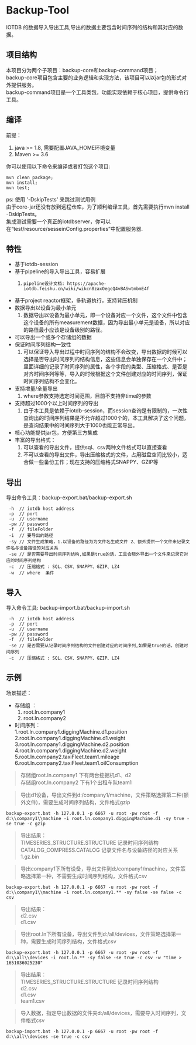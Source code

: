 <!--

    Licensed to the Apache Software Foundation (ASF) under one
    or more contributor license agreements.  See the NOTICE file
    distributed with this work for additional information
    regarding copyright ownership.  The ASF licenses this file
    to you under the Apache License, Version 2.0 (the
    "License"); you may not use this file except in compliance
    with the License.  You may obtain a copy of the License at
    
        http://www.apache.org/licenses/LICENSE-2.0
    
    Unless required by applicable law or agreed to in writing,
    software distributed under the License is distributed on an
    "AS IS" BASIS, WITHOUT WARRANTIES OR CONDITIONS OF ANY
    KIND, either express or implied.  See the License for the
    specific language governing permissions and limitations
    under the License.

-->

# Backup-Tool
IOTDB 的数据导入导出工具,导出的数据主要包含时间序列的结构和其对应的数据。

## 项目结构
本项目分为两个子项目：backup-core和backup-command项目；  
backup-core项目包含主要的业务逻辑和实现方法，该项目可以以jar包的形式对外提供服务。  
backup-command项目是一个工具类包，功能实现依赖于核心项目，提供命令行工具。 

## 编译
前提：
1. java >= 1.8, 需要配置JAVA_HOME环境变量
2. Maven >= 3.6

你可以使用以下命令来编译或者打包这个项目:  
````
mvn clean package;  
mvn install;  
mvn test;   
````
ps: 使用 '-DskipTests' 来跳过测试用例    
由于core-jar还没有放到远程仓库，为了顺利编译工具，首先需要执行mvn install -DskipTests。  
集成测试需要一个真正的iotdbserver，你可以在“test/resource/sesseinConfig.properties”中配置服务器.  

## 特性    
- 基于iotdb-session   
- 基于pipeline的导入导出工具，容易扩展  
    1. ````
       pipeline设计文档: https://apache-iotdb.feishu.cn/wiki/wikcn8zaxOegcQ4vBASwtmbmE4f
       ```` 
- 基于project reactor框架，多轨道执行，支持背压机制  
- 数据导出以设备为最小单元
  1. 数据导出以设备为最小单元，即一个设备对应一个文件，这个文件中包含这个设备的所有measurement数据，因为导出最小单元是设备，所以对应的路径最小应该是设备级别的路径。
- 可以导出一个或多个存储组的数据
- 保证时间序列结构一致性
  1. 可以保证导入导出过程中时间序列的结构不会改变，导出数据的时候可以选择是否导出时间序列的结构信息，这些信息会单独保存在一个文件中；里面详细的记录了时间序列的属性，各个字段的类型、压缩格式、是否是对齐时间序列等等，导入的时候根据这个文件创建对应的时间序列，保证时间序列结构不会变化。
- 支持增量/全量导出
  1. where参数支持选定时间范围，目前不支持非time的参数
- 支持超过1000个以上时间序列的导出
  1. 由于本工具是依赖于iotdb-session，而session查询是有限制的，一次性查询出的时间序列结果是不允许超过1000个的，本工具解决了这个问题，是查询结果中的时间序列大于1000也能正常导出。
- 核心功能提供jar包，方便第三方集成
- 丰富的导出格式： 
  1. 可以查看的导出文件，提供sql、csv两种文件格式可以直接查看  
  2. 不可以查看的导出文件，导出压缩格式的文件，占用磁盘空间比较小，适合做一些备份工作；现在支持的压缩格式SNAPPY、GZIP等

## 导出
导出命令工具：backup-export.bat/backup-export.sh
````
 -h  // iotdb host address
 -p  // port
 -u  // username
 -pw // password
 -f  // fileFolder
 -i  // 要导出的路径
 -sy // 文件生成策略，1.以设备的路径为为文件名生成文件 2、额外提供一个文件来记录文件名与设备路径的对应关系
 -se // 是否需要导出时间序列结构,如果是true的话，工具会额外导出一个文件来记录它对应的时间序列结构
 -c  // 压缩格式 : SQL、CSV、SNAPPY、GZIP、LZ4
 -w  // where  条件
````

## 导入
导入命令工具: backup-import.bat/backup-import.sh
````
 -h  // iotdb host address
 -p  // port
 -u  // username
 -pw // password
 -f  // fileFolder
 -se // 是否需要从记录时间序列结构的文件创建对应的时间序列,如果是true的话，创建时间序列
 -c  // 压缩格式 : SQL、CSV、SNAPPY、GZIP、LZ4
````

## 示例
场景描述：  
- 存储组 ： 
  1. root.ln.company1  
  2. root.ln.company2  
- 时间序列：  
  1.root.ln.company1.diggingMachine.d1.position  
  2.root.ln.company1.diggingMachine.d1.weight  
  3.root.ln.company1.diggingMachine.d2.position  
  4.root.ln.company1.diggingMachine.d2.weight  
  5.root.ln.company2.taxiFleet.team1.mileage  
  6.root.ln.company2.taxiFleet.team1.oilConsumption  
  
 > 存储组root.ln.company1 下有两台挖掘机d1、d2  
 > 存储组root.ln.company2 下有1个出租车队team1  
 
 > 导出d1设备，导出文件到d:/company1/machine，文件策略选择第二种(额外文件)，需要生成时间序列结构，文件格式gzip
 ````
backup-export.bat -h 127.0.0.1 -p 6667 -u root -pw root -f d:\\company1\\machine -i root.ln.company1.diggingMachine.d1 -sy true -se true -c gzip
 ````
> 导出结果：  
> TIMESERIES_STRUCTURE.STRUCTURE 记录时间序列结构  
> CATALOG_COMPRESS.CATALOG  记录文件名与设备路径的对应关系  
> 1.gz.bin    

> 导出company1下所有设备，导出文件到d:/company1/machine，文件策略选择第一种，不需要生成时间序列结构，文件格式csv
````
backup-export.bat -h 127.0.0.1 -p 6667 -u root -pw root -f d:\\company1\\machine -i root.ln.company1.** -sy false -se false -c csv
````
> 导出结果：  
> d2.csv   
> d1.csv  

> 导出root.ln下所有设备，导出文件到d:/all/devices，文件策略选择第一种，需要生成时间序列结构，文件格式csv
````
backup-export.bat -h 127.0.0.1 -p 6667 -u root -pw root -f d:\\all\\devices -i root.ln.** -sy false -se true -c csv -w "time > 1651036025230"
````
> 导出结果：  
> TIMESERIES_STRUCTURE.STRUCTURE 记录时间序列结构   
> d2.csv   
> d1.csv  
> team1.csv

> 导入数据，指定导出数据的文件夹d:/all/devices，需要导入时间序列，文件格式csv
````
backup-import.bat -h 127.0.0.1 -p 6667 -u root -pw root -f d:\\all\\devices -se true -c csv
````